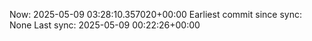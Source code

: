 Now: 2025-05-09 03:28:10.357020+00:00 Earliest commit since sync: None Last sync: 2025-05-09 00:22:26+00:00
